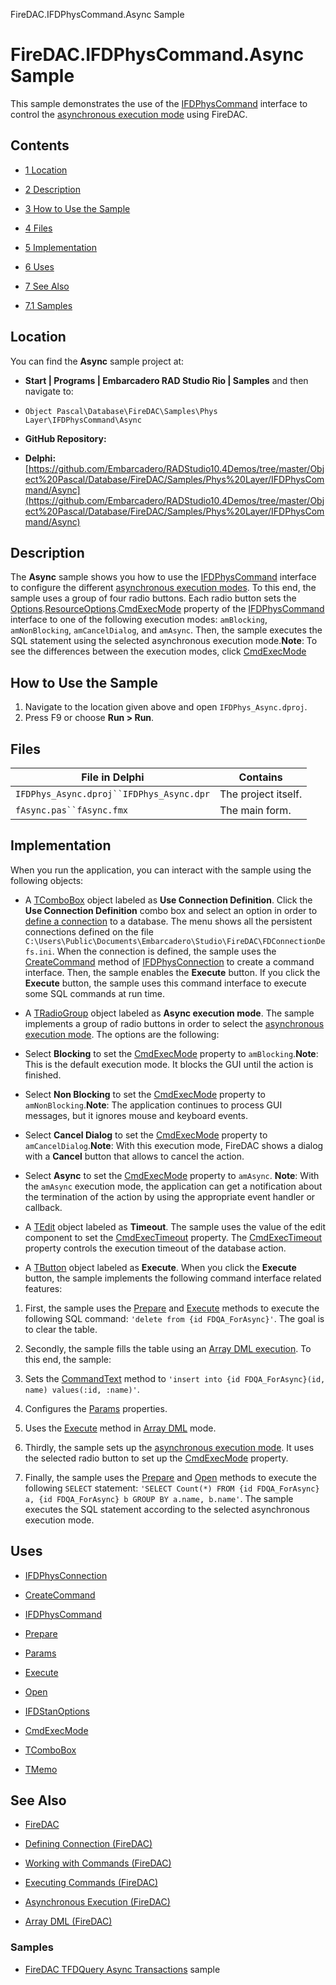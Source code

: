 FireDAC.IFDPhysCommand.Async Sample[]()
# FireDAC.IFDPhysCommand.Async Sample 


This sample demonstrates the use of the [IFDPhysCommand](http://docwiki.embarcadero.com/Libraries/en/FireDAC.Phys.Intf.IFDPhysCommand) interface to control the [asynchronous execution mode](http://docwiki.embarcadero.com/RADStudio/en/Asynchronous_Execution_(FireDAC)) using FireDAC.
## Contents



* [1 Location](#Location)
* [2 Description](#Description)
* [3 How to Use the Sample](#How_to_Use_the_Sample)
* [4 Files](#Files)
* [5 Implementation](#Implementation)
* [6 Uses](#Uses)
* [7 See Also](#See_Also)

* [7.1 Samples](#Samples)


## Location 

You can find the **Async** sample project at:
* **Start | Programs | Embarcadero RAD Studio Rio | Samples** and then navigate to:

* `Object Pascal\Database\FireDAC\Samples\Phys Layer\IFDPhysCommand\Async`

* **GitHub Repository:**

* **Delphi:**[https://github.com/Embarcadero/RADStudio10.4Demos/tree/master/Object%20Pascal/Database/FireDAC/Samples/Phys%20Layer/IFDPhysCommand/Async](https://github.com/Embarcadero/RADStudio10.4Demos/tree/master/Object%20Pascal/Database/FireDAC/Samples/Phys%20Layer/IFDPhysCommand/Async)

## Description 

The **Async** sample shows you how to use the [IFDPhysCommand](http://docwiki.embarcadero.com/Libraries/en/FireDAC.Phys.Intf.IFDPhysCommand) interface to configure the different [asynchronous execution modes](http://docwiki.embarcadero.com/RADStudio/en/Asynchronous_Execution_(FireDAC)). To this end, the sample uses a group of four radio buttons. Each radio button sets the [Options](http://docwiki.embarcadero.com/Libraries/en/FireDAC.Stan.Option.IFDStanOptions).[ResourceOptions](http://docwiki.embarcadero.com/Libraries/en/FireDAC.Stan.Option.TFDResourceOptions).[CmdExecMode](http://docwiki.embarcadero.com/Libraries/en/FireDAC.Stan.Option.TFDResourceOptions.CmdExecMode) property of the [IFDPhysCommand](http://docwiki.embarcadero.com/Libraries/en/FireDAC.Phys.Intf.IFDPhysCommand) interface to one of the following execution modes: `amBlocking`, `amNonBlocking`, `amCancelDialog`, and `amAsync`. Then, the sample executes the SQL statement using the selected asynchronous execution mode.**Note**: To see the differences between the execution modes, click [CmdExecMode](http://docwiki.embarcadero.com/Libraries/en/FireDAC.Stan.Option.TFDResourceOptions.CmdExecMode)
## How to Use the Sample 


1.  Navigate to the location given above and open `IFDPhys_Async.dproj`.
2.  Press F9 or choose **Run > Run**.

## Files 



| File in Delphi                         | Contains          |
|----------------------------------------|-------------------|
|`IFDPhys_Async.dproj``IFDPhys_Async.dpr`|The project itself.|
|`fAsync.pas``fAsync.fmx`                |The main form.     |


## Implementation 

When you run the application, you can interact with the sample using the following objects:
*  A [TComboBox](http://docwiki.embarcadero.com/Libraries/en/Vcl.StdCtrls.TComboBox) object labeled as **Use Connection Definition**. Click the **Use Connection Definition** combo box and select an option in order to [define a connection](http://docwiki.embarcadero.com/RADStudio/en/Defining_Connection_(FireDAC)) to a database. The menu shows all the persistent connections defined on the file `C:\Users\Public\Documents\Embarcadero\Studio\FireDAC\FDConnectionDefs.ini`. When the connection is defined, the sample uses the [CreateCommand](http://docwiki.embarcadero.com/Libraries/en/FireDAC.Phys.Intf.IFDPhysConnection.CreateCommand) method of [IFDPhysConnection](http://docwiki.embarcadero.com/Libraries/en/FireDAC.Phys.Intf.IFDPhysConnection) to create a command interface. Then, the sample enables the **Execute** button. If you click the **Execute** button, the sample uses this command interface to execute some SQL commands at run time.
*  A [TRadioGroup](http://docwiki.embarcadero.com/Libraries/en/Vcl.ExtCtrls.TRadioGroup) object labeled as **Async execution mode**. The sample implements a group of radio buttons in order to select the [asynchronous execution mode](http://docwiki.embarcadero.com/RADStudio/en/Asynchronous_Execution_(FireDAC)). The options are the following:

*  Select **Blocking** to set the [CmdExecMode](http://docwiki.embarcadero.com/Libraries/en/FireDAC.Stan.Option.TFDResourceOptions.CmdExecMode) property to `amBlocking`.**Note**: This is the default execution mode. It blocks the GUI until the action is finished.
*  Select **Non Blocking** to set the [CmdExecMode](http://docwiki.embarcadero.com/Libraries/en/FireDAC.Stan.Option.TFDResourceOptions.CmdExecMode) property to `amNonBlocking`.**Note**: The application continues to process GUI messages, but it ignores mouse and keyboard events.
*  Select **Cancel Dialog** to set the [CmdExecMode](http://docwiki.embarcadero.com/Libraries/en/FireDAC.Stan.Option.TFDResourceOptions.CmdExecMode) property to `amCancelDialog`.**Note**: With this execution mode, FireDAC shows a dialog with a **Cancel** button that allows to cancel the action.
*  Select **Async** to set the [CmdExecMode](http://docwiki.embarcadero.com/Libraries/en/FireDAC.Stan.Option.TFDResourceOptions.CmdExecMode) property to `amAsync`. **Note**: With the `amAsync` execution mode, the application can get a notification about the termination of the action by using the appropriate event handler or callback.

*  A [TEdit](http://docwiki.embarcadero.com/Libraries/en/Vcl.StdCtrls.TEdit) object labeled as **Timeout**. The sample uses the value of the edit component to set the [CmdExecTimeout](http://docwiki.embarcadero.com/Libraries/en/FireDAC.Stan.Option.TFDResourceOptions.CmdExecTimeout) property. The [CmdExecTimeout](http://docwiki.embarcadero.com/Libraries/en/FireDAC.Stan.Option.TFDResourceOptions.CmdExecTimeout) property controls the execution timeout of the database action.
*  A [TButton](http://docwiki.embarcadero.com/Libraries/en/Vcl.StdCtrls.TButton) object labeled as **Execute**. When you click the **Execute** button, the sample implements the following command interface related features:

1.  First, the sample uses the [Prepare](http://docwiki.embarcadero.com/Libraries/en/FireDAC.Phys.Intf.IFDPhysCommand.Prepare) and [Execute](http://docwiki.embarcadero.com/Libraries/en/FireDAC.Phys.Intf.IFDPhysCommand.Execute) methods to execute the following SQL command: `'delete from {id FDQA_ForAsync}'`. The goal is to clear the table.
2.  Secondly, the sample fills the table using an [Array DML execution](http://docwiki.embarcadero.com/RADStudio/en/Array_DML_(FireDAC)#Example_1). To this end, the sample:

1.  Sets the [CommandText](http://docwiki.embarcadero.com/Libraries/en/FireDAC.Phys.Intf.IFDPhysCommand.CommandText) method to `'insert into {id FDQA_ForAsync}(id, name) values(:id, :name)'`.
2.  Configures the [Params](http://docwiki.embarcadero.com/Libraries/en/FireDAC.Phys.Intf.IFDPhysCommand.Params) properties.
3.  Uses the [Execute](http://docwiki.embarcadero.com/Libraries/en/FireDAC.Phys.Intf.IFDPhysCommand.Execute) method in [Array DML](http://docwiki.embarcadero.com/RADStudio/en/Array_DML_(FireDAC)) mode.

3.  Thirdly, the sample sets up the [asynchronous execution mode](http://docwiki.embarcadero.com/RADStudio/en/Asynchronous_Execution_(FireDAC)). It uses the selected radio button to set up the [CmdExecMode](http://docwiki.embarcadero.com/Libraries/en/FireDAC.Stan.Option.TFDResourceOptions.CmdExecMode) property.
4.  Finally, the sample uses the [Prepare](http://docwiki.embarcadero.com/Libraries/en/FireDAC.Phys.Intf.IFDPhysCommand.Prepare) and [Open](http://docwiki.embarcadero.com/Libraries/en/FireDAC.Phys.Intf.IFDPhysCommand.Open) methods to execute the following `SELECT` statement: `'SELECT Count(*) FROM {id FDQA_ForAsync} a, {id FDQA_ForAsync} b GROUP BY a.name, b.name'`. The sample executes the SQL statement according to the selected asynchronous execution mode.

## Uses 


* [IFDPhysConnection](http://docwiki.embarcadero.com/Libraries/en/FireDAC.Phys.Intf.IFDPhysConnection)

* [CreateCommand](http://docwiki.embarcadero.com/Libraries/en/FireDAC.Phys.Intf.IFDPhysConnection.CreateCommand)

* [IFDPhysCommand](http://docwiki.embarcadero.com/Libraries/en/FireDAC.Phys.Intf.IFDPhysCommand)

* [Prepare](http://docwiki.embarcadero.com/Libraries/en/FireDAC.Phys.Intf.IFDPhysCommand.Prepare)
* [Params](http://docwiki.embarcadero.com/Libraries/en/FireDAC.Phys.Intf.IFDPhysCommand.Params)
* [Execute](http://docwiki.embarcadero.com/Libraries/en/FireDAC.Phys.Intf.IFDPhysCommand.Execute)
* [Open](http://docwiki.embarcadero.com/Libraries/en/FireDAC.Phys.Intf.IFDPhysCommand.Open)

* [IFDStanOptions](http://docwiki.embarcadero.com/Libraries/en/FireDAC.Stan.Option.IFDStanOptions)

* [CmdExecMode](http://docwiki.embarcadero.com/Libraries/en/FireDAC.Stan.Option.TFDResourceOptions.CmdExecMode)

* [TComboBox](http://docwiki.embarcadero.com/Libraries/en/Vcl.StdCtrls.TComboBox)
* [TMemo](http://docwiki.embarcadero.com/Libraries/en/Vcl.StdCtrls.TMemo)

## See Also 


* [FireDAC](http://docwiki.embarcadero.com/RADStudio/en/FireDAC)
* [Defining Connection (FireDAC)](http://docwiki.embarcadero.com/RADStudio/en/Defining_Connection_(FireDAC))
* [Working with Commands (FireDAC)](http://docwiki.embarcadero.com/RADStudio/en/Working_with_Commands_(FireDAC))

* [Executing Commands (FireDAC)](http://docwiki.embarcadero.com/RADStudio/en/Executing_Commands_(FireDAC))
* [Asynchronous Execution (FireDAC)](http://docwiki.embarcadero.com/RADStudio/en/Asynchronous_Execution_(FireDAC))
* [Array DML (FireDAC)](http://docwiki.embarcadero.com/RADStudio/en/Array_DML_(FireDAC))

### Samples 


* [FireDAC TFDQuery Async Transactions](http://docwiki.embarcadero.com/CodeExamples/en/FireDAC.TFDQuery.Async_Sample) sample





